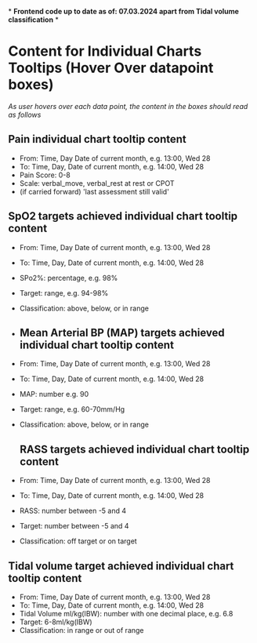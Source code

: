 \* **Frontend code up to date as of: 07.03.2024 apart from Tidal volume classification** \*

# Content for Individual Charts Tooltips (Hover Over datapoint boxes) 
*As user hovers over each data point, the content in the boxes should read as follows*
## Pain individual chart tooltip content
- From: Time, Day Date of current month, e.g. 13:00, Wed 28
- To: Time, Day, Date of current month, e.g. 14:00, Wed 28
- Pain Score: 0-8
- Scale: verbal_move, verbal_rest at rest or CPOT
- (if carried forward) 'last assessment still valid' 

## SpO2 targets achieved individual chart tooltip content
- From: Time, Day Date of current month, e.g. 13:00, Wed 28
- To: Time, Day, Date of current month, e.g. 14:00, Wed 28
- SPo2%: percentage, e.g. 98%
- Target: range, e.g. 94-98%
- Classification: above, below, or in range

- ## Mean Arterial BP (MAP) targets achieved individual chart tooltip content
- From: Time, Day Date of current month, e.g. 13:00, Wed 28
- To: Time, Day, Date of current month, e.g. 14:00, Wed 28
- MAP: number e.g. 90
- Target: range, e.g. 60-70mm/Hg
- Classification: above, below, or in range

  ## RASS targets achieved individual chart tooltip content
- From: Time, Day Date of current month, e.g. 13:00, Wed 28
- To: Time, Day, Date of current month, e.g. 14:00, Wed 28
- RASS: number between -5 and 4 
- Target: number between -5 and 4 
- Classification: off target or on target

## Tidal volume target achieved individual chart tooltip content
- From: Time, Day Date of current month, e.g. 13:00, Wed 28
- To: Time, Day, Date of current month, e.g. 14:00, Wed 28
- Tidal Volume ml/kg(IBW): number with one decimal place, e.g. 6.8
- Target: 6-8ml/kg(IBW)
- Classification: in range or out of range
